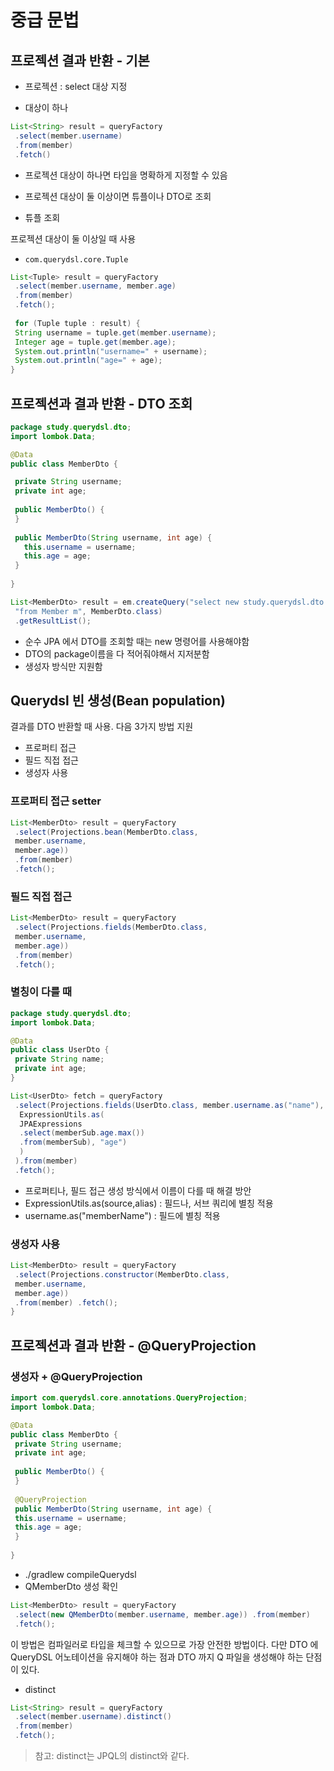 # 중급 문법

## 프로젝션 결과 반환 - 기본

- 프로젝션 : select 대상 지정

- 대상이 하나

```java
List<String> result = queryFactory
 .select(member.username)
 .from(member)
 .fetch()
```

- 프로젝션 대상이 하나면 타입을 명확하게 지정할 수 있음
- 프로젝션 대상이 둘 이상이면 튜플이나 DTO로 조회

- 튜플 조회

프로젝션 대상이 둘 이상일 때 사용

- `com.querydsl.core.Tuple`

```java
List<Tuple> result = queryFactory
 .select(member.username, member.age)
 .from(member)
 .fetch();
 
 for (Tuple tuple : result) {
 String username = tuple.get(member.username);
 Integer age = tuple.get(member.age);
 System.out.println("username=" + username);
 System.out.println("age=" + age);
}
```

## 프로젝션과 결과 반환 - DTO 조회

```java
package study.querydsl.dto;
import lombok.Data;

@Data
public class MemberDto {

 private String username;
 private int age;
 
 public MemberDto() {
 }
 
 public MemberDto(String username, int age) {
   this.username = username;
   this.age = age;
 }
 
}
```

```java
List<MemberDto> result = em.createQuery("select new study.querydsl.dto.MemberDto(m.username, m.age) " +
 "from Member m", MemberDto.class)
 .getResultList();
```

- 순수 JPA 에서 DTO를 조회할 때는 new 명령어를 사용해야함
- DTO의 package이름을 다 적어줘야해서 지저분함
- 생성자 방식만 지원함

## Querydsl 빈 생성(Bean population)

결과를 DTO 반환할 때 사용. 다음 3가지 방법 지원

- 프로퍼티 접근
- 필드 직접 접근
- 생성자 사용

### 프로퍼티 접근 setter

```java
List<MemberDto> result = queryFactory
 .select(Projections.bean(MemberDto.class,
 member.username,
 member.age))
 .from(member)
 .fetch();
```

### 필드 직접 접근

```java
List<MemberDto> result = queryFactory
 .select(Projections.fields(MemberDto.class,
 member.username,
 member.age))
 .from(member)
 .fetch();
```

### 별칭이 다를 때

```java
package study.querydsl.dto;
import lombok.Data;

@Data
public class UserDto {
 private String name;
 private int age;
}
```
```java
List<UserDto> fetch = queryFactory
 .select(Projections.fields(UserDto.class, member.username.as("name"),
  ExpressionUtils.as(
  JPAExpressions
  .select(memberSub.age.max())
  .from(memberSub), "age")
  )
 ).from(member)
 .fetch();
```

- 프로퍼티나, 필드 접근 생성 방식에서 이름이 다를 때 해결 방안
- ExpressionUtils.as(source,alias) : 필드나, 서브 쿼리에 별칭 적용
- username.as("memberName") : 필드에 별칭 적용

### 생성자 사용

```java
List<MemberDto> result = queryFactory
 .select(Projections.constructor(MemberDto.class,
 member.username,
 member.age))
 .from(member) .fetch();
}
```

## 프로젝션과 결과 반환 - @QueryProjection

### 생성자 + @QueryProjection

```java
import com.querydsl.core.annotations.QueryProjection;
import lombok.Data;

@Data
public class MemberDto {
 private String username;
 private int age;
 
 public MemberDto() {
 }
 
 @QueryProjection
 public MemberDto(String username, int age) {
 this.username = username;
 this.age = age;
 }
 
}
```

- ./gradlew compileQuerydsl
- QMemberDto 생성 확인

```java
List<MemberDto> result = queryFactory
 .select(new QMemberDto(member.username, member.age)) .from(member)
 .fetch();
```

이 방법은 컴파일러로 타입을 체크할 수 있으므로 가장 안전한 방법이다. 다만 DTO 에 QueryDSL 어노테이션을 유지해야 하는 점과 DTO 까지 Q 파일을 생성해야 하는 단점이 있다.

- distinct

```java
List<String> result = queryFactory
 .select(member.username).distinct()
 .from(member)
 .fetch();
```

> 참고: distinct는 JPQL의 distinct와 같다.
